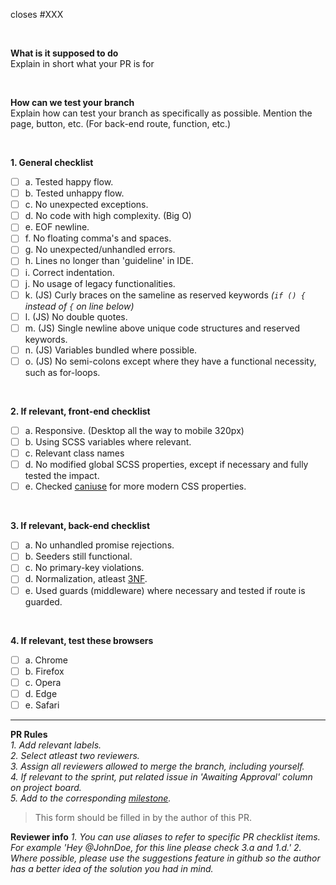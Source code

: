 closes #XXX

<br />

 **What is it supposed to do**  
Explain in short what your PR is for

<br />

 **How can we test your branch**  
Explain how can test your branch as specifically as possible. Mention the page, button, etc. (For back-end route, function, etc.)

<br />

**1. General checklist**
- [ ] a. Tested happy flow.
- [ ] b. Tested unhappy flow.
- [ ] c. No unexpected exceptions.
- [ ] d. No code with high complexity. (Big O)
- [ ] e. EOF newline.
- [ ] f. No floating comma's and spaces.
- [ ] g. No unexpected/unhandled errors.
- [ ] h. Lines no longer than 'guideline' in IDE.
- [ ] i. Correct indentation.
- [ ] j. No usage of legacy functionalities.
- [ ] k. (JS) Curly braces on the sameline as reserved keywords *(`if () {` instead of `{` on line below)*
- [ ] l. (JS) No double quotes.
- [ ] m. (JS) Single newline above unique code structures and reserved keywords.
- [ ] n. (JS) Variables bundled where possible.
- [ ] o. (JS) No semi-colons except where they have a functional necessity, such as for-loops.

<br />

**2. If relevant, front-end checklist**
- [ ] a. Responsive. (Desktop all the way to mobile 320px)
- [ ] b. Using SCSS variables where relevant.
- [ ] c. Relevant class names
- [ ] d. No modified global SCSS properties, except if necessary and fully tested the impact.
- [ ] e. Checked [caniuse](https://caniuse.com) for more modern CSS properties.

<br />

**3. If relevant, back-end checklist**
- [ ] a. No unhandled promise rejections.
- [ ] b. Seeders still functional.
- [ ] c. No primary-key violations.
- [ ] d. Normalization, atleast [3NF](https://en.wikipedia.org/wiki/Database_normalization).
- [ ] e. Used guards (middleware) where necessary and tested if route is guarded.

<br />

**4. If relevant, test these browsers**
- [ ] a. Chrome
- [ ] b. Firefox
- [ ] c. Opera
- [ ] d. Edge
- [ ] e. Safari

---

**PR Rules**  
*1. Add relevant labels.*  
*2. Select atleast two reviewers.*  
*3. Assign all reviewers allowed to merge the branch, including yourself.*  
*4. If relevant to the sprint, put related issue in 'Awaiting Approval' column on project board.*  
*5. Add to the corresponding [milestone](https://github.com/AjobK/Seaqull/milestones).*

> This form should be filled in by the author of this PR.

**Reviewer info**
*1. You can use aliases to refer to specific PR checklist items. For example 'Hey @JohnDoe, for this line please check 3.a and 1.d.'*
*2. Where possible, please use the suggestions feature in github so the author has a better idea of the solution you had in mind.*
